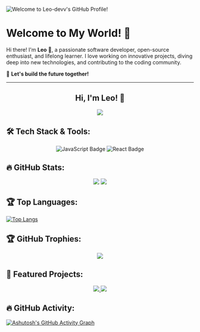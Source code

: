 ![Welcome to Leo-devv's GitHub Profile!](https://github.com/Leo-devv/banner.jpg)

# Welcome to My World! 🌟
Hi there! I'm **Leo** 👋, a passionate software developer, open-source enthusiast, and lifelong learner. I love working on innovative projects, diving deep into new technologies, and contributing to the coding community. 

🚀 **Let's build the future together!**

---

<h2 align="center">Hi, I'm Leo! 👋</h2>
<p align="center">
  <img src="https://readme-typing-svg.herokuapp.com?font=Fira+Code&size=22&pause=1000&color=00FFEE&center=true&vCenter=true&width=500&lines=Open+Source+Contributor;Software+Engineer;Problem+Solver;Cloud+Architect;Tech+Enthusiast" />
</p>

## 🛠️ Tech Stack & Tools:
<p align="center">
  <img src="https://img.shields.io/badge/Code-JavaScript-informational?style=for-the-badge&logo=javascript&color=F7DF1E" alt="JavaScript Badge" />
  <img src="https://img.shields.io/badge/Framework-React-informational?style=for-the-badge&logo=react&color=61DAFB" alt="React Badge" />
  <!-- Add more badges here -->
</p>

## 🔥 GitHub Stats:
<div align="center">
  <img src="https://github-readme-stats.vercel.app/api?username=Leo-devv&show_icons=true&theme=radical&count_private=true&include_all_commits=true" />
  <img src="https://github-readme-streak-stats.herokuapp.com/?user=Leo-devv&theme=radical" />
</div>

## 🏆 Top Languages:
[![Top Langs](https://github-readme-stats.vercel.app/api/top-langs/?username=Leo-devv&layout=donut&theme=radical)](https://github.com/Leo-devv/github-readme-stats)

## 🏆 GitHub Trophies:
<p align="center">
  <img src="https://github-profile-trophy.vercel.app/?username=Leo-devv&theme=radical&margin-w=15&no-frame=true&column=7" />
</p>

## 🌟 Featured Projects:
<p align="center">
  <a href="https://github.com/Leo-devv/clear-mind">
    <img src="https://github-readme-stats.vercel.app/api/pin/?username=Leo-devv&repo=project-1&theme=radical" />
  </a>
  <a href="https://github.com/Leo-devv/project-2">
    <img src="https://github-readme-stats.vercel.app/api/pin/?username=Leo-devv&repo=project-2&theme=radical" />
  </a>
</p>

## 🔥 GitHub Activity:
[![Ashutosh's GitHub Activity Graph](https://github-readme-activity-graph.vercel.app/graph?username=Leo-devv&theme=tokyo-night)](https://github.com/ashutosh00710/github-readme-activity-graph)
